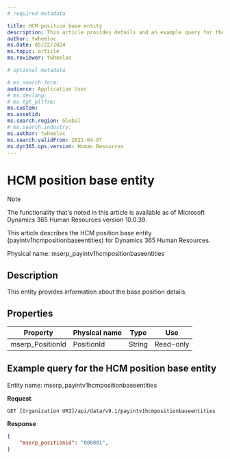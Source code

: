 ```yaml
---
# required metadata

title: HCM position base entity
description: This article provides details and an example query for the HCM position base entity in Microsoft Dynamics 365 Human Resources.
author: twheeloc
ms.date: 05/22/2024
ms.topic: article
ms.reviewer: twheeloc

# optional metadata

# ms.search.form: 
audience: Application User
# ms.devlang: 
# ms.tgt_pltfrm: 
ms.custom: 
ms.assetid: 
ms.search.region: Global
# ms.search.industry: 
ms.author: twheeloc
ms.search.validFrom: 2021-04-07
ms.dyn365.ops.version: Human Resources
---
```


# HCM position base entity

> [!NOTE]
> The functionality that's noted in this article is available as of Microsoft Dynamics 365 Human Resources version 10.0.39.

This article describes the HCM position base entity (payintv1hcmpositionbaseentities) for Dynamics 365 Human Resources.

Physical name: mserp\_payintv1hcmpositionbaseentities

## Description

This entity provides information about the base position details.

## Properties

| Property | Physical name | Type | Use |
|---|---|---|---|
| mserp\_PositionId | PositionId | String | Read-only |

## Example query for the HCM position base entity

Entity name: mserp\_payintv1hcmpositionbaseentities

**Request**

```HTTP
GET [Organization URI]/api/data/v9.1/payintv1hcmpositionbaseentities
```

**Response**

```JSON
{
    "mserp_positionid": "000001",
}
```
